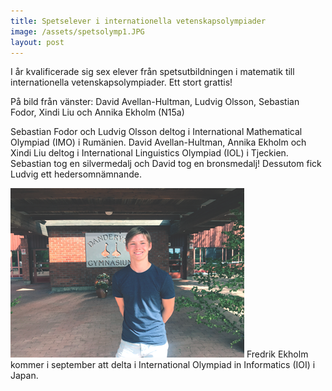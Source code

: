 ```yaml
---
title: Spetselever i internationella vetenskapsolympiader
image: /assets/spetsolymp1.JPG
layout: post
---
```

I år kvalificerade sig sex elever från spetsutbildningen i matematik till internationella vetenskapsolympiader. Ett stort grattis!

På bild från vänster: David Avellan-Hultman, Ludvig Olsson, Sebastian Fodor, Xindi Liu och Annika Ekholm (N15a)

Sebastian Fodor och Ludvig Olsson deltog i International Mathematical Olympiad (IMO) i Rumänien. David Avellan-Hultman, Annika Ekholm och Xindi Liu deltog i International Linguistics Olympiad (IOL) i Tjeckien. Sebastian tog en silvermedalj och David tog en bronsmedalj! Dessutom fick Ludvig ett hedersomnämnande.


<img src="/assets/spetsolymp2.png" alt="spetsolymp" width="374" height="271">
Fredrik Ekholm kommer i september att delta i International Olympiad in Informatics (IOI) i Japan.



